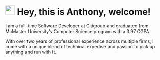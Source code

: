 <h1><img src="https://emojis.slackmojis.com/emojis/images/1500426137/2648/allo-tongue.gif?1500426137" width="30" /> Hey, this is Anthony, welcome!</h1>

I am a full-time Software Developer at Citigroup and graduated from McMaster University’s Computer Science program with a
3.97 CGPA.

With over two years of professional experience across multiple firms, I come with a unique blend of technical expertise and
passion to pick up anything and run with it.
